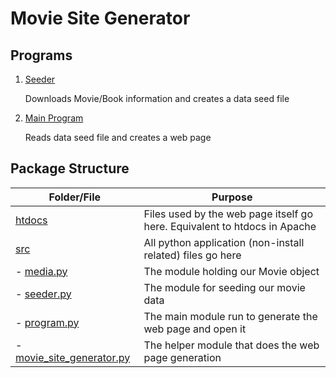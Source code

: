 Movie Site Generator
==================================================

Programs
--------------------------------------

1. [Seeder](docs/seeder.md)

    Downloads Movie/Book information and creates a data seed file
2. [Main Program](docs/main.md)

    Reads data seed file and creates a web page

Package Structure
--------------------------------------
|Folder/File                                                | Purpose                                                                       |
|-----------------------------------------------------------|-------------------------------------------------------------------------------|
|[htdocs](htdocs)                                           | Files used by the web page itself go here. Equivalent to htdocs in Apache     |
|[src](src)                                                 | All python application (non-install related) files go here                    |
|   - [media.py](src/media.py)                              | The module holding our Movie object                                           |
|   - [seeder.py](src/seeder.py)                            | The module for seeding our movie data                                         |
|   - [program.py](src/program.py)                          | The main module run to generate the web page and open it                      |
|   - [movie_site_generator.py](src/movie_site_generator.py)| The helper module that does the web page generation                           |
